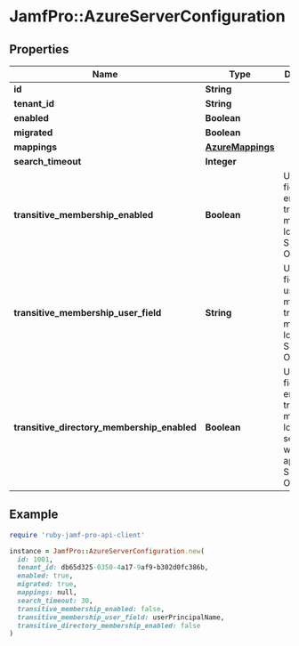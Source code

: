 # JamfPro::AzureServerConfiguration

## Properties

| Name | Type | Description | Notes |
| ---- | ---- | ----------- | ----- |
| **id** | **String** |  |  |
| **tenant_id** | **String** |  |  |
| **enabled** | **Boolean** |  |  |
| **migrated** | **Boolean** |  |  |
| **mappings** | [**AzureMappings**](AzureMappings.md) |  |  |
| **search_timeout** | **Integer** |  |  |
| **transitive_membership_enabled** | **Boolean** | Use this field to enable transitive membership lookup with Single Sign On |  |
| **transitive_membership_user_field** | **String** | Use this field to set user field mapping for transitive membership lookup with Single Sign On |  |
| **transitive_directory_membership_enabled** | **Boolean** | Use this field to enable transitive membership lookup. This setting would not apply to Single Sign On |  |

## Example

```ruby
require 'ruby-jamf-pro-api-client'

instance = JamfPro::AzureServerConfiguration.new(
  id: 1001,
  tenant_id: db65d325-0350-4a17-9af9-b302d0fc386b,
  enabled: true,
  migrated: true,
  mappings: null,
  search_timeout: 30,
  transitive_membership_enabled: false,
  transitive_membership_user_field: userPrincipalName,
  transitive_directory_membership_enabled: false
)
```

